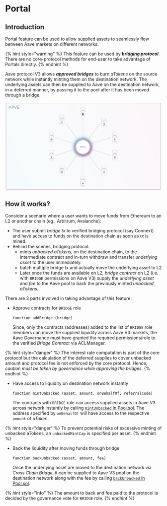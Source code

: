 # Portal

## Introduction

Portal feature can be used to allow supplied assets to seamlessly flow between Aave markets on different networks.

{% hint style="warning" %}
This feature can be used by _**bridging protocol**_. There are no core-protocol methods for end-user to take advantage of Portals directly.
{% endhint %}

Aave protocol V3 allows _**approved bridges**_ to burn _aTokens_ on the source network while instantly minting them on the destination network. The underlying assets can then be supplied to Aave on the destination network, in a deferred manner, by passing it to the pool after it has been moved through a bridge.

![](<../.gitbook/assets/image (1).png>)

## How it works?

Consider a scenario where a user wants to move funds from Ethereum to an L2 or another chain (eg., Arbitrum, Avalanche):

* The user submit _bridge tx_ to verified bridging protocol (say Connext) and have access to funds on the destination chain as soon as _tx_ is mined.
* Behind the scenes, bridging protocol:
  * mints _unbacked aTokens_, on the destination chain, to the intermediate contract and in-turn withdraw and transfer _underlying asset_ to the user immediately.
  * batch multiple bridge tx and actually move the underlying asset to L2
  * Later once the funds are available on L2, _bridge contract_ on L2 (i.e. with `BRIDGE` permissions on Aave V3) supply the _underlying asset_ and _fee_ to the Aave pool to back the previously minted _unbacked aTokens._

There are 3 parts involved in taking advantage of this feature:

*   Approve contracts for `BRIDGE` role

    `function addBridge (bridge)`

    Since, only the contracts (addresses) added to the list of `BRIDGE` role members can move the supplied liquidity across Aave V3 markets, the Aave Governance must have granted the required permissions/role to the verified _Bridge Contract_ via ACLManager.

{% hint style="danger" %}
The interest rate computation is part of the core protocol but the calculation of the deferred supplies to cover unbacked amount and protocol fee is not enforced by the core protocol. Hence, _caution must be taken by governance while approving the bridges._
{% endhint %}

*   Have access to liquidity on destination network instantly

    `function mintUnbacked (asset, amount, onBehalfOf, referralCode)`

    The contracts with `BRIDGE` role can access supplied assets in Aave V3 across network instantly by calling [`mintUnbacked` in Pool.sol](../core-contracts/pool.md#mintunbacked). The address specified by `onBehalfOf` will have access to the respective `amount` of _aToken_.

{% hint style="danger" %}
To prevent potential risks of excessive minting of unbacked aTokens, an `unbackedMintCap` is specified per asset.
{% endhint %}

*   Back the liquidity after moving funds through bridge

    `function backUnbacked (asset, amount, fee)`

    Once the underlying asset are moved to the destination network via _Cross Chain_ _Bridge_, it can be supplied to Aave V3 pool on the destination network along with the fee by calling [`backUnbacked` in Pool.sol](../core-contracts/pool.md#backunbacked).

{% hint style="info" %}
The amount to back and fee paid to the protocol is decided by the governance vote for `BRIDGE` role.
{% endhint %}
